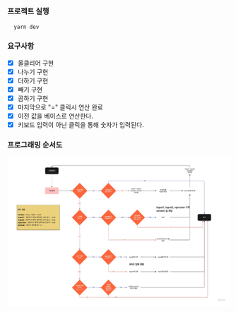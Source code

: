 ### 프로젝트 실행

```
  yarn dev
```

### 요구사항

- [x] 올클리어 구현
- [x] 나누기 구현
- [x] 더하기 구현
- [x] 빼기 구현
- [x] 곱하기 구현
- [x] 마지막으로 "=" 클릭시 연산 완료
- [x] 이전 값을 베이스로 연산한다.
- [x] 키보드 입력이 아닌 클릭을 통해 숫자가 입력된다.

### 프로그래밍 순서도


![flowchart](./flowchart_ts-calculator.jpg)
